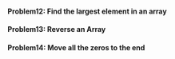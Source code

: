 <h4>Problem12: Find the largest element in an array
<h4>Problem13: Reverse an Array
<h4>Problem14: Move all the zeros to the end
